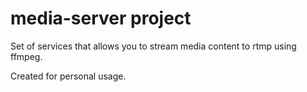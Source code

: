 # media-server project

Set of services that allows you to stream media content to rtmp using ffmpeg.

Created for personal usage.
